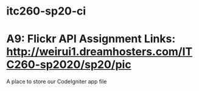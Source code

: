 # itc260-sp20-ci
# A9: Flickr API Assignment Links: http://weirui1.dreamhosters.com/ITC260-sp2020/sp20/pic
A place to store our CodeIgniter app file

